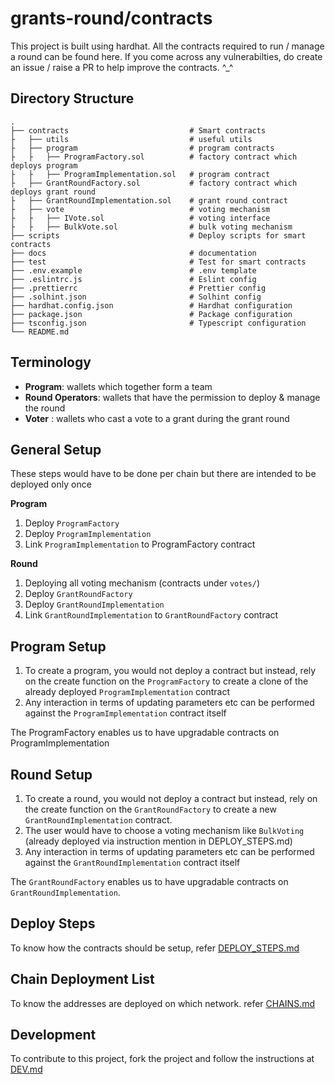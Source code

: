 # grants-round/contracts

This project is built using hardhat.
All the contracts required to run / manage a round can be found here.
If you come across any vulnerabilties, do create an issue / raise a PR to help improve the contracts. ^_^

## Directory Structure

```
.
├── contracts                           # Smart contracts
├   ├── utils                           # useful utils
├   ├── program                         # program contracts
├   ├   ├── ProgramFactory.sol          # factory contract which deploys program
├   ├   ├── ProgramImplementation.sol   # program contract
├   ├── GrantRoundFactory.sol           # factory contract which deploys grant round
├   ├── GrantRoundImplementation.sol    # grant round contract 
├   ├── vote                            # voting mechanism
├   ├   ├── IVote.sol                   # voting interface
├   ├   ├── BulkVote.sol                # bulk voting mechanism
├── scripts                             # Deploy scripts for smart contracts
├── docs                                # documentation 
├── test                                # Test for smart contracts
├── .env.example                        # .env template
├── .eslintrc.js                        # Eslint config
├── .prettierrc                         # Prettier config
├── .solhint.json                       # Solhint config
├── hardhat.config.json                 # Hardhat configuration
├── package.json                        # Package configuration
├── tsconfig.json                       # Typescript configuration
└── README.md
```


## Terminology

- **Program**: wallets which together form a team
- **Round Operators**: wallets that have the permission to deploy & manage the round
- **Voter** : wallets who cast a vote to a grant during the grant round 

## General Setup

These steps would have to be done per chain but there are intended to be deployed only once

**Program**
1. Deploy `ProgramFactory`
2. Deploy `ProgramImplementation`
3. Link `ProgramImplementation` to ProgramFactory contract 

**Round**
1. Deploying all voting mechanism (contracts under `votes/`)
2. Deploy `GrantRoundFactory`
3. Deploy `GrantRoundImplementation`
4. Link `GrantRoundImplementation` to `GrantRoundFactory` contract


## Program Setup

1. To create a program, you would not deploy a contract but instead, rely on the create function on the `ProgramFactory` to create a clone of the already deployed `ProgramImplementation` contract
2. Any interaction in terms of updating parameters etc can be performed against the `ProgramImplementation` contract itself


The ProgramFactory enables us to have upgradable contracts on ProgramImplementation


## Round Setup

1. To create a round, you would not deploy a contract but instead, rely on the create function on the `GrantRoundFactory` to create a new `GrantRoundImplementation` contract.
2. The user would have to choose a voting mechanism like `BulkVoting` (already deployed via instruction mention in DEPLOY_STEPS.md)
3. Any interaction in terms of updating parameters etc can be performed against the `GrantRoundImplementation` contract itself


The `GrantRoundFactory` enables us to have upgradable contracts on `GrantRoundImplementation`.


## Deploy Steps

To know how the contracts should be setup, refer [DEPLOY_STEPS.md](https://github.com/gitcoinco/grants-round/blob/main/packages/contracts/docs/DEPLOY_STEPS.md)


## Chain Deployment List

To know the addresses are deployed on which network. refer [CHAINS.md](https://github.com/gitcoinco/grants-round/blob/main/packages/contracts/docs/CHAINS.md)

## Development

To contribute to this project, fork the project and follow the instructions at [DEV.md](https://github.com/gitcoinco/grants-round/blob/main/packages/contracts/docs/DEV.md)